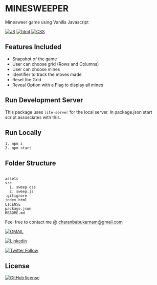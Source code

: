 # MINESWEEPER

Minesweer game using Vanilla Javascript

[![JS](https://img.shields.io/badge/-JAVASCRIPT-brightgreen)](https://github.com/DesDevCharan)
[![html](https://img.shields.io/badge/-HTML-brightgreen)](https://github.com/DesDevCharan)
[![CSS](https://img.shields.io/badge/-CSS-brightgreen)](https://github.com/DesDevCharan)

## Features Included
- Snapshot of the game
- User can choose grid (Rows and Columns)
- User can choose mines
- Identifier to track the moves made
- Reset the Grid
- Reveal Option with a Flag to display all mines

## Run Development Server

This package uses `lite-server` for the local server. In package.json start script assosciates with this.

## Run Locally

```
1. npm i
2. npm start
```

## Folder Structure

```

assets
src
  1. sweep.css
  2. sweep.js
.gitignore
index.html
LICENSE
package.json
README.md

```

Feel free to contact me @ [charanbabukarnam@gmail.com](https://mail.google.com/mail/)

[![GMAIL](https://img.shields.io/static/v1.svg?label=send&message=charanbabukarnam@gmail.com&color=red&logo=gmail&style=social)](https://www.github.com/desdevcharan)

[![Linkedin](https://img.shields.io/static/v1.svg?label=contact&message=charanbabukarnam&color=red&logo=linkedin&style=social)](https://www.linkedin.com/in/charanbabukarnam/)

[![Twitter Follow](https://img.shields.io/twitter/follow/this_is_kcb?style=social)](https://twitter.com/this_is_kcb)

## License

[![GitHub license](https://img.shields.io/github/license/desdevcharan/js-minesweeper?style=social&logo=github)](https://github.com/desdevcharan/js-minesweeper/blob/master/LICENSE)
